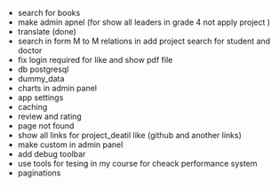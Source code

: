 
- search for books 
- make admin apnel (for show all leaders in grade 4 not apply project )
- translate (done)
- search in form M to M relations in add project  search for student  and doctor
- fix login required for like and show pdf file 
- db postgresql 
- dummy_data
- charts in admin panel 
- app settings
- caching
- review and rating
- page not found 
- show all links for project_deatil like (github and another links)
- make custom in admin panel 
- add debug toolbar
- use tools for tesing in my course for cheack performance system
- paginations